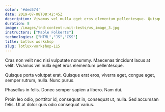 ```yaml
---
color: '#ded574'
date: 2019-07-08T08:42:45Z
description: Vivamus vel nulla eget eros elementum pellentesque. Quisque porta volutpat erat.
duration: 8
image: /images/tnd-content-unit-tests/ws_image_3.jpg
instructors: ["Mable Folkerts"]
technologies: ["HTML","JS","CSS"]
title: Lotlux workshop
slug: lotlux-workshop-115
---
```

Cras non velit nec nisi vulputate nonummy. Maecenas tincidunt lacus at velit. Vivamus vel nulla eget eros elementum pellentesque.

Quisque porta volutpat erat. Quisque erat eros, viverra eget, congue eget, semper rutrum, nulla. Nunc purus.

Phasellus in felis. Donec semper sapien a libero. Nam dui.

Proin leo odio, porttitor id, consequat in, consequat ut, nulla. Sed accumsan felis. Ut at dolor quis odio consequat varius.
